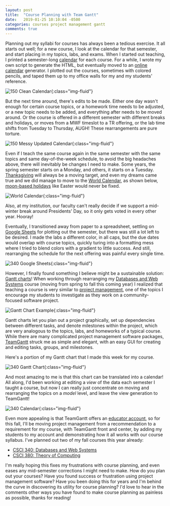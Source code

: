 ```yaml
---
layout: post
title:  "Course Planning with Team Gantt"
date:   2019-01-25 10:10:04 -0500
categories: courses project management gantt
comments: true
---
```


Planning out my syllabi for courses has always been a tedious exercise. It all 
starts out well; for a new course, I look at the calendar for that semester, and start placing in 
my topics, labs, and exams. 
When I started out teaching, I printed a semester-long [calendar](http://mark.goadrich.com/archive/calendar.html)
for each course. For a while, I wrote my own script
to generate the HTML, but eventually moved to an [online calendar](http://www.pdfcalendar.com/)
generator. I plotted out the courses, sometimes with colored pencils, and taped them up to my 
office walls for my and my students' reference. 

![150 Clean Calendar]({{site.url}}/assets/150initial.png){:class="img-fluid"}


But the next time around, there's edits to be made.
Either one day wasn't enough for certain course topics, or a homework time needs to be adjusted,
or a new topic needs to be added, and everything after needs to be moved around. Or the course
is offered in a different semester with different breaks and holidays, or moves from a MWF timeslot 
to a TR offering, or the lab time shifts from Tuesday to Thursday, AUGH! These rearrangements are pure torture.

![150 Messy Updated Calendar]({{site.url}}/assets/150clip.png){:class="img-fluid"}

Even if I teach
the same course again in the same semester with the same topics and same day-of-the-week schedule, to avoid
the big headaches above, there
will inevitably be changes I need to make. Some years, the spring semester starts on a Monday, 
and others, it starts on a Tuesday. [Thanksgiving](https://www.timeanddate.com/holidays/us/thanksgiving-day) will always be a moving target, and even 
my dreams came true and we did manage to move to the [World Calendar](https://en.wikipedia.org/wiki/World_Calendar), as shown below,
[moon-based holidays](https://www.timeanddate.com/calendar/determining-easter-date.html) like Easter would never be fixed.

![World Calendar](https://upload.wikimedia.org/wikipedia/commons/b/be/WorldCalendar.png){:class="img-fluid"}

Also, at my institution, our faculty can't really decide if we support a mid-winter break around 
Presidents' Day, so it only gets voted in every other year. Hooray!

Eventually, I transitioned away from paper to a spreadsheet, settling on
[Google Sheets](https://docs.google.com/spreadsheets/d/1XFv9NIlLo66OJUyaXfXlm9FbmC_KryzWp8Dl1PqndZw/edit?usp=sharing)
for plotting out the semester, but there was still a lot left to be desired.
I made the labs a different color, in all caps, but the due dates would overlap
with course topics, quickly turing into a formatting mess where I tried to blend 
colors with a gradient to little success. And still, rearranging the schedule
for the next offering was painful every single time.

![340 Google Sheets]({{site.url}}/assets/340sheets.png){:class="img-fluid"}

However, I finally found something I believe might be a sustainable solution: [Gantt charts](https://en.wikipedia.org/wiki/Gantt_chart)!
When working through rearranging my [Databases and Web Systems](http://mark.goadrich.com/courses/csci340s18/)
course (moving from spring to fall this coming year) I realized that teaching a course 
is very similar to [project management](https://en.wikipedia.org/wiki/Project_management), 
one of the topics I encourage my students to investigate
as they work on a community-focused software project.

![Gantt Chart Example](https://global-uploads.webflow.com/5a5399a10a77cc0001b18774/5a8eebb62f2961000181b126_gantt_hero_screen%403x.svg){:class="img-fluid"}

Gantt charts let you plan out a project graphically, set up dependencies between
different tasks, and denote milestones within the project, which are very analogous
to the topics, labs, and homeworks of a typical course.
While there are many complicated project management software packages, 
[TeamGantt](http://teamgantt.com) struck me as simple and elegant, with an 
easy GUI for creating and editing tasks, groups, and milestones. 

Here's a portion of my Gantt chart that I made this week for my course.

![340 Gantt Chart]({{site.url}}/assets/340gantt.png){:class="img-fluid"}

And most amazing to me is that this chart can be translated into a calendar! All along, I'd
been working at editing a *view* of the data each semester I taught a course, but now I can 
really just concentrate on moving and rearranging the topics on a *model* level, and 
leave the view generation to TeamGantt!

![340 Calendar]({{site.url}}/assets/340calendar.png){:class="img-fluid"}

Even more appealing is that TeamGantt offers an [educator account](https://www.teamgantt.com/blog/gantt-chart-software-for-the-modern-classroom), so for this fall,
I'll be moving project management from a recommendation to a requirement for my
course, with TeamGantt front and center, by adding my students to my account and 
demonstrating how it all works with our course syllabus. I've planned out two 
of my fall courses this year already:

* [CSCI 340: Databases and Web Systems](https://prod.teamgantt.com/gantt/schedule/?ids=1447720&public_keys=QL7w9J3pEbGs&zoom=d100&font_size=12&estimated_hours=0&assigned_resources=0&percent_complete=0&documents=0&comments=0&col_width=355&hide_header_tabs=0&menu_view=1&resource_filter=1&name_in_bar=0&name_next_to_bar=0&resource_names=1#user=&company=&custom=&date_filter=&hide_completed=false&color_filter=)
* [CSCI 380: Theory of Computing](https://prod.teamgantt.com/gantt/schedule/?ids=1452049&public_keys=J4NZa8mZYaiu&zoom=d100&font_size=12&estimated_hours=0&assigned_resources=0&percent_complete=0&documents=0&comments=0&col_width=355&hide_header_tabs=0&menu_view=1&resource_filter=1&name_in_bar=0&name_next_to_bar=0&resource_names=1#user=&company=&custom=&date_filter=&hide_completed=false&color_filter=)

I'm really hoping this fixes my frustrations with course planning, and even 
eases any mid-semester corrections I might need to make. 
How do you plan out your courses? Have you found success or frustration using project management software?
Have you been doing this for years and I'm behind the curve in discovering its utility for course planning?
I'd love to hear in the comments other ways you have found to make course planning as painless as possible, thanks for reading!
